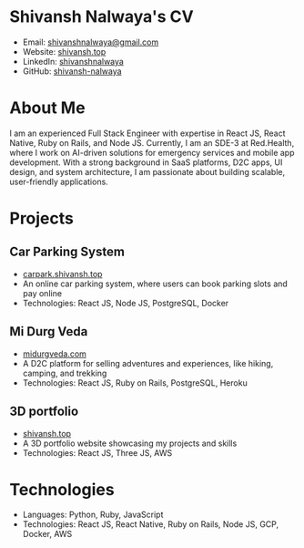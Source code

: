 # Shivansh Nalwaya's CV

- Email: [shivanshnalwaya@gmail.com](mailto:shivanshnalwaya@gmail.com)
- Website: [shivansh.top](https://shivansh.top/)
- LinkedIn: [shivanshnalwaya](https://linkedin.com/in/shivanshnalwaya)
- GitHub: [shivansh-nalwaya](https://github.com/shivansh-nalwaya)


# About Me

I am an experienced Full Stack Engineer with expertise in React JS, React Native, Ruby on Rails, and Node JS. Currently, I am an SDE-3 at Red.Health, where I work on AI-driven solutions for emergency services and mobile app development. With a strong background in SaaS platforms, D2C apps, UI design, and system architecture, I am passionate about building scalable, user-friendly applications.

# Projects

## Car Parking System

- [carpark.shivansh.top](https://carpark.shivansh.top)
- An online car parking system, where users can book parking slots and pay online
- Technologies: React JS, Node JS, PostgreSQL, Docker

## Mi Durg Veda

- [midurgveda.com](https://midurgveda.com)
- A D2C platform for selling adventures and experiences, like hiking, camping, and trekking
- Technologies: React JS, Ruby on Rails, PostgreSQL, Heroku

## 3D portfolio

- [shivansh.top](https://shivansh.top)
- A 3D portfolio website showcasing my projects and skills
- Technologies: React JS, Three JS, AWS

# Technologies

- Languages: Python, Ruby, JavaScript
- Technologies: React JS, React Native, Ruby on Rails, Node JS, GCP, Docker, AWS
